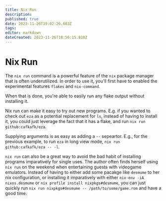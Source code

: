 ```yaml
---
title: Nix Run
description: 
published: true
date: 2023-11-26T19:02:26.683Z
tags: 
editor: markdown
dateCreated: 2023-11-26T18:56:15.810Z
---
```


# Nix Run
The `nix run` command is a powerful feature of the `nix` package manager that is often underutilized. In order to use it, you'll first have to enabled the experimental features `flakes` and `nix-command`. 

When that is done, you're able to easily run any flake output without installing it.

Nix run can make it easy to try out new programs. E.g. if you wanted to check out `eza` as a potential replacement for `ls`, instead of having to install it, you could just leverage the fact that it has a flake, and run `nix run github:cafkafk/eza`.

Supplying arguments is as easy as adding a `--` sepeartor. E.g., for the previous example, to run `eza` in long view mode, `nix run github:cafkafk/eza -- -l`.

`nix run` can also be a great way to avoid the bad habit of installing programs imparatively for single uses. The author often finds herself using `nix run` on the weekend when entertaining guests with videogame emulators. Instead of having to either add some pacakge like `desmume` to her nix configuration, or installing it imparatively with either `nix-env -iA nixos.desmume` or `nix profile install nixpkgs#desmume`, you can just quickly run `nix run nixpkgs#desmume -- /path/to/some/game.rom` and have a good time.